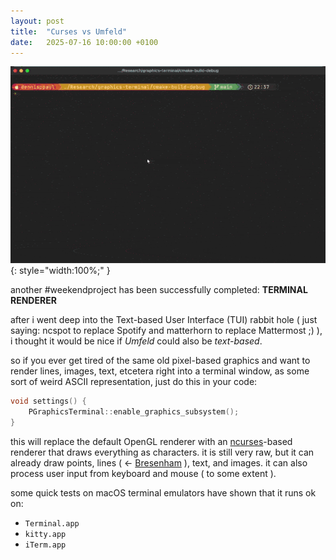 ```yaml
---
layout: post
title:  "Curses vs Umfeld"
date:   2025-07-16 10:00:00 +0100
---
```


![2025-07-16--Curses-vs-Umfeld](/assets/2025-07-16--Curses-vs-Umfeld.gif){: style="width:100%;" }

another #weekendproject has been successfully completed: **TERMINAL RENDERER**

after i went deep into the Text-based User Interface (TUI) rabbit hole ( just saying: ncspot to replace Spotify and matterhorn to replace Mattermost ;) ), i thought it would be nice if _Umfeld_ could also be _text-based_.

so if you ever get tired of the same old pixel-based graphics and want to render lines, images, text, etcetera right into a terminal window, as some sort of weird ASCII representation, just do this in your code:

```c
void settings() {
    PGraphicsTerminal::enable_graphics_subsystem();
}
```

this will replace the default OpenGL renderer with an [ncurses](https://en.wikipedia.org/wiki/Ncurses)-based renderer that draws everything as characters. it is still very raw, but it can already draw points, lines ( <- [Bresenham](https://en.wikipedia.org/wiki/Bresenham%27s_line_algorithm) ), text, and images. it can also process user input from keyboard and mouse ( to some extent ).

some quick tests on macOS terminal emulators have shown that it runs ok on:

- `Terminal.app`
- `kitty.app`
- `iTerm.app`
